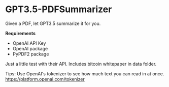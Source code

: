 # GPT3.5-PDFSummarizer
Given a PDF, let GPT3.5 summarize it for you.

**Requirements**
- OpenAI API Key
- OpenAI package
- PyPDF2 package


Just a little test with their API. Includes bitcoin whitepaper in data folder.


Tips:
Use OpenAI's tokenizer to see how much text you can read in at once.
https://platform.openai.com/tokenizer
